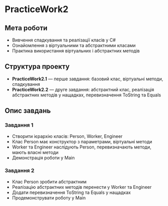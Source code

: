 # PracticeWork2

## Мета роботи
- Вивчення спадкування та реалізації класів у C#
- Ознайомлення з віртуальними та абстрактними класами
- Практика використання віртуальних і абстрактних методів

## Структура проекту
- **PracticeWork2.1** — перше завдання: базовий клас, віртуальні методи, спадкування
- **PracticeWork2.2** — друге завдання: абстрактний клас, реалізація абстрактних методів у нащадках, перевизначення ToString та Equals

## Опис завдань

### Завдання 1
- Створити ієрархію класів: Person, Worker, Engineer
- Клас Person має конструктор з параметрами, віртуальні методи
- Worker та Engineer наслідують Person, перевизначають методи, мають власні методи
- Демонстрація роботи у Main

### Завдання 2
- Клас Person зробити абстрактним
- Реалізацію абстрактних методів перенести у Worker та Engineer
- Додати перевизначення ToString та Equals у нащадках
- Продемонструвати роботу у Main
